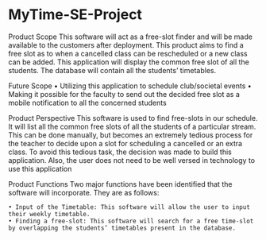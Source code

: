 # MyTime-SE-Project

Product Scope
This software will act as a free-slot finder and will be made available to the customers after deployment. This product aims to find a free slot as to when a cancelled class can be rescheduled or a new class can be added. This application will display the common free slot of all the students. The database will contain all the students’ timetables.

Future Scope
• Utilizing this application to schedule club/societal events
• Making it possible for the faculty to send out the decided free slot as a mobile notification to all the concerned students

Product Perspective
This software is used to find free-slots in our schedule. It will list all the common free slots of all the students of a particular stream. This can be done manually, but becomes an extremely tedious process for the teacher to decide upon a slot for scheduling a cancelled or an extra class. To avoid this tedious task, the decision was made to build this application. Also, the user does not need to be well versed in technology to use this application

Product Functions
Two major functions have been identified that the software will incorporate. They are as follows:

	• Input of the Timetable: This software will allow the user to input their weekly timetable.
	• Finding a free-slot: This software will search for a free time-slot by overlapping the students’ timetables present in the database.
